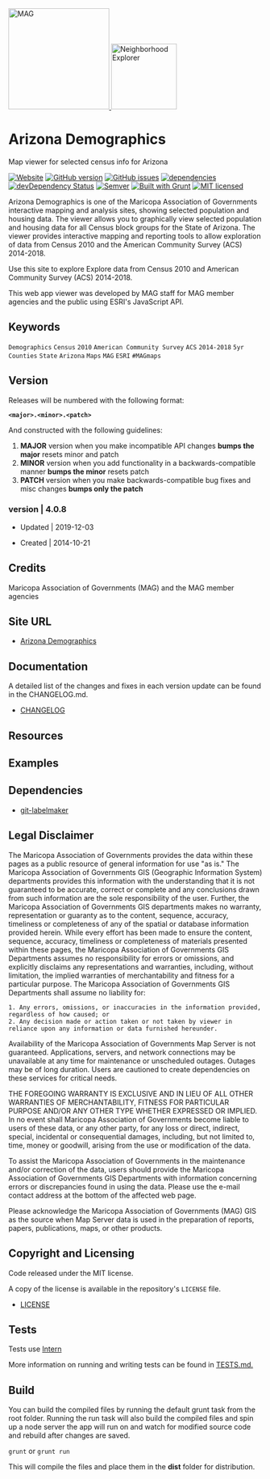 <div>
  <span>
  <a href="http://www.azmag.gov/">
    <img
      alt="MAG"
      src="https://maps.azmag.gov/images/logos/MAG-logo.png"
      width="200"
    />
   </a>
  </span>
  <span>
  <a href="https://geo.azmag.gov/maps/azdemographics/">
    <img
      alt="Neighborhood Explorer"
      src="https://maps.azmag.gov/images/viewer-icons/icon_statewide-demographics.png"
      width="130"
    />
  </a>
  </span>
</div>

# Arizona Demographics

Map viewer for selected census info for Arizona

[![Website](https://img.shields.io/website-up-down-green-red/http/shields.io.svg?label=my-website)](http://geo.azmag.gov/maps/azdemographics/)
[![GitHub version](https://badge.fury.io/gh/AZMAG%2fmap-Demographic-Statewide.svg)](https://badge.fury.io/gh/AZMAG%2fmap-Demographic-Statewide)
[![GitHub issues](https://img.shields.io/github/issues/AZMAG/map-Demographic-Statewide.svg)](https://github.com/AZMAG/map-Demographic-Statewide/issues)
[![dependencies](https://david-dm.org/AZMAG/map-Demographic-Statewide.png)](https://david-dm.org/AZMAG/map-Demographic-Statewide)
[![devDependency Status](https://david-dm.org/AZMAG/map-Demographic-Statewide/dev-status.png)](https://david-dm.org/AZMAG/map-Demographic-Statewide)
[![Semver](http://img.shields.io/SemVer/2.0.0.png)](http://semver.org/spec/v2.0.0.html)
[![Built with Grunt](http://cdn.gruntjs.com/builtwith.png)](http://gruntjs.com/)
[![MIT licensed](https://img.shields.io/badge/license-MIT-blue.svg)](https://opensource.org/licenses/MIT)

Arizona Demographics is one of the Maricopa Association of Governments interactive mapping and analysis sites, showing selected population and housing data. The viewer allows you to graphically view selected population and housing data for all Census block groups for the State of Arizona. The viewer provides interactive mapping and reporting tools to allow exploration of data from Census 2010 and the American Community Survey (ACS) 2014-2018.

Use this site to explore Explore data from Census 2010 and American Community Survey (ACS) 2014-2018.

This web app viewer was developed by MAG staff for MAG member agencies and the public using ESRI's JavaScript API.

## Keywords

`Demographics` `Census` `2010` `American Community Survey` `ACS` `2014-2018` `5yr` `Counties` `State` `Arizona` `Maps` `MAG` `ESRI` `#MAGmaps`

## Version

Releases will be numbered with the following format:

**`<major>.<minor>.<patch>`**

And constructed with the following guidelines:

1. **MAJOR** version when you make incompatible API changes **bumps the major** resets minor and patch
2. **MINOR** version when you add functionality in a backwards-compatible manner **bumps the minor** resets patch
3. **PATCH** version when you make backwards-compatible bug fixes and misc changes **bumps only the patch**

### version | 4.0.8 ###

* Updated | 2019-12-03

* Created | 2014-10-21

## Credits

Maricopa Association of Governments (MAG) and the MAG member agencies

## Site URL

-   [Arizona Demographics](http://geo.azmag.gov/maps/azdemographics/)

## Documentation

A detailed list of the changes and fixes in each version update can be found in the CHANGELOG.md.

-   [CHANGELOG](CHANGELOG.md)

## Resources

## Examples

## Dependencies

-   [git-labelmaker](https://github.com/himynameisdave/git-labelmaker?utm_source=hashnode.com)

## Legal Disclaimer

The Maricopa Association of Governments provides the data within these pages as a public resource of general information for use "as is." The Maricopa Association of Governments GIS (Geographic Information System) departments provides this information with the understanding that it is not guaranteed to be accurate, correct or complete and any conclusions drawn from such information are the sole responsibility of the user. Further, the Maricopa Association of Governments GIS departments makes no warranty, representation or guaranty as to the content, sequence, accuracy, timeliness or completeness of any of the spatial or database information provided herein. While every effort has been made to ensure the content, sequence, accuracy, timeliness or completeness of materials presented within these pages, the Maricopa Association of Governments GIS Departments assumes no responsibility for errors or omissions, and explicitly disclaims any representations and warranties, including, without limitation, the implied warranties of merchantability and fitness for a particular purpose. The Maricopa Association of Governments GIS Departments shall assume no liability for:

    1. Any errors, omissions, or inaccuracies in the information provided, regardless of how caused; or
    2. Any decision made or action taken or not taken by viewer in reliance upon any information or data furnished hereunder.

Availability of the Maricopa Association of Governments Map Server is not guaranteed. Applications, servers, and network connections may be unavailable at any time for maintenance or unscheduled outages. Outages may be of long duration. Users are cautioned to create dependencies on these services for critical needs.

THE FOREGOING WARRANTY IS EXCLUSIVE AND IN LIEU OF ALL OTHER WARRANTIES OF MERCHANTABILITY, FITNESS FOR PARTICULAR PURPOSE AND/OR ANY OTHER TYPE WHETHER EXPRESSED OR IMPLIED. In no event shall Maricopa Association of Governments become liable to users of these data, or any other party, for any loss or direct, indirect, special, incidental or consequential damages, including, but not limited to, time, money or goodwill, arising from the use or modification of the data.

To assist the Maricopa Association of Governments in the maintenance and/or correction of the data, users should provide the Maricopa Association of Governments GIS Departments with information concerning errors or discrepancies found in using the data. Please use the e-mail contact address at the bottom of the affected web page.

Please acknowledge the Maricopa Association of Governments (MAG) GIS as the source when Map Server data is used in the preparation of reports, papers, publications, maps, or other products.

## Copyright and Licensing

Code released under the MIT license.

A copy of the license is available in the repository's `LICENSE` file.

-   [LICENSE](LICENSE)

## Tests

Tests use [Intern](https://theintern.io/) 

More information on running and writing tests can be found in [TESTS.md.](test/TESTS.md)

## Build

You can build the compiled files by running the default grunt task from the root folder. Running the run task will also build the compiled files and spin up a node server the app will run on and watch for modified source code and rebuild after changes are saved.

`grunt` or `grunt run`

This will compile the files and place them in the **dist** folder for distribution.